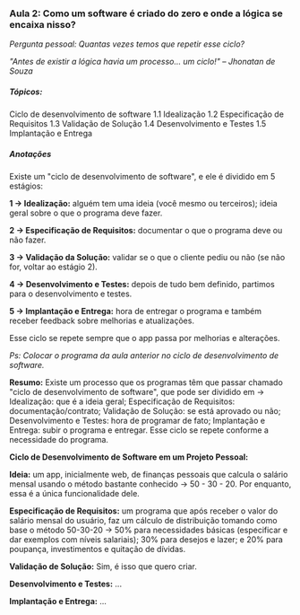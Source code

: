 ### Aula 2: Como um software é criado do zero e onde a lógica se encaixa nisso?

*Pergunta pessoal: Quantas vezes temos que repetir esse ciclo?*

*"Antes de existir a lógica havia um processo… um ciclo!" – Jhonatan de Souza*

##### Tópicos:

Ciclo de desenvolvimento de software
1.1 Idealização
1.2 Especificação de Requisitos
1.3 Validação de Solução
1.4 Desenvolvimento e Testes
1.5 Implantação e Entrega

##### Anotações

Existe um "ciclo de desenvolvimento de software", e ele é dividido em 5 estágios:

**1 -> Idealização:** alguém tem uma ideia (você mesmo ou terceiros); ideia geral sobre o que o programa deve fazer.

**2 -> Especificação de Requisitos:** documentar o que o programa deve ou não fazer.

**3 -> Validação da Solução:** validar se o que o cliente pediu ou não (se não for, voltar ao estágio 2).

**4 -> Desenvolvimento e Testes:** depois de tudo bem definido, partimos para o desenvolvimento e testes.

**5 -> Implantação e Entrega:** hora de entregar o programa e também receber feedback sobre melhorias e atualizações.

Esse ciclo se repete sempre que o app passa por melhorias e alterações.

*Ps: Colocar o programa da aula anterior no ciclo de desenvolvimento de software.*

**Resumo:** Existe um processo que os programas têm que passar chamado "ciclo de desenvolvimento de software", que pode ser dividido em -> Idealização: que é a ideia geral; Especificação de Requisitos: documentação/contrato; Validação de Solução: se está aprovado ou não; Desenvolvimento e Testes: hora de programar de fato; Implantação e Entrega: subir o programa e entregar. Esse ciclo se repete conforme a necessidade do programa.

**Ciclo de Desenvolvimento de Software em um Projeto Pessoal:**

**Ideia:** um app, inicialmente web, de finanças pessoais que calcula o salário mensal usando o método bastante conhecido -> 50 - 30 - 20. Por enquanto, essa é a única funcionalidade dele.

**Especificação de Requisitos:** um programa que após receber o valor do salário mensal do usuário, faz um cálculo de distribuição tomando como base o método 50-30-20 -> 50% para necessidades básicas (especificar e dar exemplos com níveis salariais); 30% para desejos e lazer; e 20% para poupança, investimentos e quitação de dívidas.

**Validação de Solução:** Sim, é isso que quero criar.

**Desenvolvimento e Testes:** ...

**Implantação e Entrega:** ...